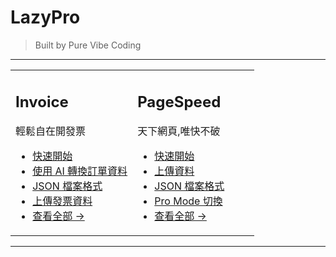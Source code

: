 # LazyPro

> Built by Pure Vibe Coding

---

<table border="0">
<tr>
<td width="50%" valign="top">

## Invoice

輕鬆自在開發票

- [快速開始](./content/invoice/01-quick-start.md)
- [使用 AI 轉換訂單資料](./content/invoice/02-ai-convert.md)
- [JSON 檔案格式](./content/invoice/03-json-format.md)
- [上傳發票資料](./content/invoice/04-upload-data.md)
- [查看全部 →](./content/invoice/00-overview.md)

</td>
<td width="50%" valign="top">

## PageSpeed

天下網頁,唯快不破

- [快速開始](./content/pagespeed/01-quick-start.md)
- [上傳資料](./content/pagespeed/02-upload-data.md)
- [JSON 檔案格式](./content/pagespeed/03-json-format.md)
- [Pro Mode 切換](./content/pagespeed/04-pro-mode-toggle.md)
- [查看全部 →](./content/pagespeed/00-overview.md)

</td>
</tr>
</table>

---

